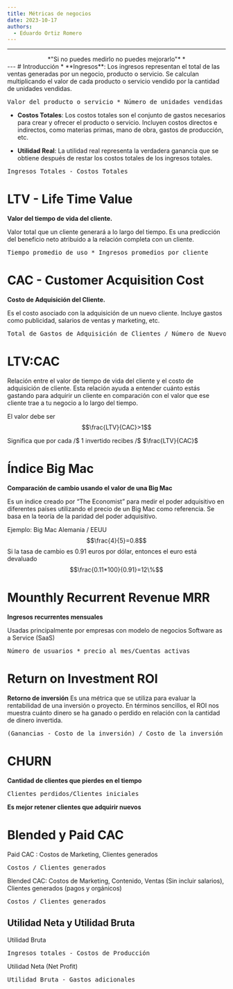 ```yaml
---
title: Métricas de negocios
date: 2023-10-17
authors:
  - Eduardo Ortiz Romero
---
```

---
<center>
*"Si no puedes medirlo no puedes mejorarlo"* *
</center>
---
# Introducción
* **Ingresos**: Los ingresos representan el total de las ventas generadas por un negocio, producto o servicio. Se calculan multiplicando el valor de cada producto o servicio vendido por la cantidad de unidades vendidas.

<pre>
Valor del producto o servicio * Número de unidades vendidas
</pre>

* **Costos Totales**: Los costos totales son el conjunto de gastos necesarios para crear y ofrecer el producto o servicio. Incluyen costos directos e indirectos, como materias primas, mano de obra, gastos de producción, etc.

* **Utilidad Real**: La utilidad real representa la verdadera ganancia que se obtiene después de restar los costos totales de los ingresos totales.

<pre>
Ingresos Totales - Costos Totales
</pre>

# LTV - Life Time Value 

**Valor del tiempo de vida del cliente.**

Valor total que un cliente generará a lo largo del tiempo. Es una predicción del beneficio neto atribuido a la relación completa con un cliente.

<pre>
Tiempo promedio de uso * Ingresos promedios por cliente
</pre>
# CAC -  Customer Acquisition Cost

**Costo de Adquisición del Cliente.**

Es el costo asociado con la adquisición de un nuevo cliente. Incluye gastos como publicidad, salarios de ventas y marketing, etc.

<pre>
Total de Gastos de Adquisición de Clientes / Número de Nuevos Clientes Adquiridos
</pre>

# LTV:CAC

Relación entre el valor de tiempo de vida del cliente y el costo de adquisición de cliente. Esta relación ayuda a entender cuánto estás gastando para adquirir un cliente en comparación con el valor que ese cliente trae a tu negocio a lo largo del tiempo.

El valor debe ser
$$\frac{LTV}{CAC}>1$$

Significa que por cada /$ $1$ invertido recibes /$ $\frac{LTV}{CAC}$ 


# Índice Big Mac 

**Comparación de cambio usando el valor de una Big Mac**

Es un índice creado por “The Economist” para medir el poder adquisitivo en diferentes países utilizando el precio de un Big Mac como referencia. Se basa en la teoría de la paridad del poder adquisitivo.

Ejemplo:
Big Mac Alemania / EEUU
$$\frac{4}{5}=0.8$$
Si la tasa de cambio es $0.91$ euros por dólar, entonces el euro está devaluado
$$\frac{0.11*100}{0.91}=12\%$$
# Mounthly Recurrent Revenue MRR

**Ingresos recurrentes mensuales**

Usadas principalmente por empresas con modelo de negocios Software as a Service (SaaS)

<pre>
Número de usuarios * precio al mes/Cuentas activas
</pre>
# Return on Investment ROI

**Retorno de inversión**
Es una métrica que se utiliza para evaluar la rentabilidad de una inversión o proyecto. En términos sencillos, el ROI nos muestra cuánto dinero se ha ganado o perdido en relación con la cantidad de dinero invertida.

<pre>
(Ganancias - Costo de la inversión) / Costo de la inversión *100
</pre>
# CHURN

**Cantidad de clientes que pierdes en el tiempo**

<pre>
Clientes perdidos/Clientes iniciales
</pre>

**Es mejor retener clientes que adquirir nuevos**

# Blended y Paid CAC

Paid CAC : Costos de Marketing, Clientes generados

<pre>
Costos / Clientes generados
</pre>

Blended CAC:  Costos de Marketing, Contenido, Ventas (Sin incluir salarios), Clientes generados (pagos y orgánicos)

<pre>
Costos / Clientes generados
</pre>
## Utilidad Neta y Utilidad Bruta

Utilidad Bruta

<pre>
Ingresos totales - Costos de Producción
</pre>

Utilidad Neta (Net Profit)

<pre>
Utilidad Bruta - Gastos adicionales
</pre>